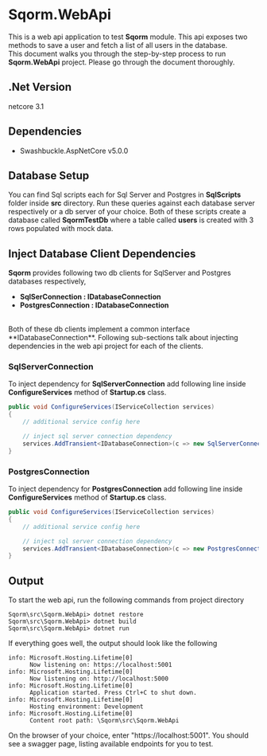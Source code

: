 # Sqorm.WebApi
This is a web api application to test **Sqorm** module. This api exposes two methods to save a user and fetch a list of all users in the database.<br/>
This document walks you through the step-by-step process to run **Sqorm.WebApi** project. Please go through the document thoroughly.

## .Net Version
netcore 3.1

## Dependencies
- Swashbuckle.AspNetCore v5.0.0

## Database Setup
You can find Sql scripts each for Sql Server and Postgres in **SqlScripts** folder inside **src** directory. Run these queries against each database server respectively or a db server of your choice. Both of these scripts create a database called **SqormTestDb** where a table called **users** is created with 3 rows populated with mock data. 

## Inject Database Client Dependencies
**Sqorm** provides following two db clients for SqlServer and Postgres databases respectively,
- **SqlSerConnection : IDatabaseConnection**
- **PostgresConnection : IDatabaseConnection**
<br/>
Both of these db clients implement a common interface **IDatabaseConnection**. Following sub-sections talk about injecting dependencies in the web api project for each of the clients.

### SqlServerConnection
To inject dependency for **SqlServerConnection** add following line inside **ConfigureServices** method of **Startup.cs** class.<br/>
```csharp
public void ConfigureServices(IServiceCollection services)
{
    // additional service config here

    // inject sql server connection dependency
    services.AddTransient<IDatabaseConnection>(c => new SqlServerConnection("Sql Server Connection String"));
}
```

### PostgresConnection
To inject dependency for **PostgresConnection** add following line inside **ConfigureServices** method of **Startup.cs** class.<br/>
```csharp
public void ConfigureServices(IServiceCollection services)
{
    // additional service config here

    // inject sql server connection dependency
    services.AddTransient<IDatabaseConnection>(c => new PostgresConnection("Postgres Connection String"));
}
```

## Output
To start the web api, run the following commands from project directory
```console
Sqorm\src\Sqorm.WebApi> dotnet restore
Sqorm\src\Sqorm.WebApi> dotnet build
Sqorm\src\Sqorm.WebApi> dotnet run
```
If everything goes well, the output should look like the following
```console
info: Microsoft.Hosting.Lifetime[0]
      Now listening on: https://localhost:5001
info: Microsoft.Hosting.Lifetime[0]
      Now listening on: http://localhost:5000
info: Microsoft.Hosting.Lifetime[0]
      Application started. Press Ctrl+C to shut down.
info: Microsoft.Hosting.Lifetime[0]
      Hosting environment: Development
info: Microsoft.Hosting.Lifetime[0]
      Content root path: \Sqorm\src\Sqorm.WebApi
```
On the browser of your choice, enter "https://localhost:5001". You should see a swagger page, listing available endpoints for you to test.
